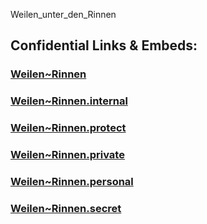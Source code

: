 ﻿Weilen_unter_den_Rinnen

## Confidential Links & Embeds: 

### [Weilen~Rinnen](/_public/Earth/Continent/Europe/Europe~Central/Germany/Germany~West/Baden-Wuerttemberg/counties~BW/Zollernalbkreis/cities~Zollernalb/Oberes_Schlichemtal/boroughs~Schlichemtal/Weilen~Rinnen.md) 

### [Weilen~Rinnen.internal](/_internal/Earth/Continent/Europe/Europe~Central/Germany/Germany~West/Baden-Wuerttemberg/counties~BW/Zollernalbkreis/cities~Zollernalb/Oberes_Schlichemtal/boroughs~Schlichemtal/Weilen~Rinnen.internal.md) 

### [Weilen~Rinnen.protect](/_protect/Earth/Continent/Europe/Europe~Central/Germany/Germany~West/Baden-Wuerttemberg/counties~BW/Zollernalbkreis/cities~Zollernalb/Oberes_Schlichemtal/boroughs~Schlichemtal/Weilen~Rinnen.protect.md) 

### [Weilen~Rinnen.private](/_private/Earth/Continent/Europe/Europe~Central/Germany/Germany~West/Baden-Wuerttemberg/counties~BW/Zollernalbkreis/cities~Zollernalb/Oberes_Schlichemtal/boroughs~Schlichemtal/Weilen~Rinnen.private.md) 

### [Weilen~Rinnen.personal](/_personal/Earth/Continent/Europe/Europe~Central/Germany/Germany~West/Baden-Wuerttemberg/counties~BW/Zollernalbkreis/cities~Zollernalb/Oberes_Schlichemtal/boroughs~Schlichemtal/Weilen~Rinnen.personal.md) 

### [Weilen~Rinnen.secret](/_secret/Earth/Continent/Europe/Europe~Central/Germany/Germany~West/Baden-Wuerttemberg/counties~BW/Zollernalbkreis/cities~Zollernalb/Oberes_Schlichemtal/boroughs~Schlichemtal/Weilen~Rinnen.secret.md) 
